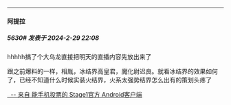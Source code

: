 ﻿
*****

####  阿提拉  
##### 5630#       发表于 2024-2-29 22:08

hhhhh搞了个大乌龙直接把明天的直播内容先放出来了

跟之前爆料的一样，相胤，冰结界高皇君，魔化尉迟良。就看冰结界的效果如何了，已经不知道什么时候实装火结界，火系太强势结界怎么出有的策划头疼了

[  -- 来自 能手机投票的 Stage1官方 Android客户端](https://www.coolapk.com/apk/140634)

